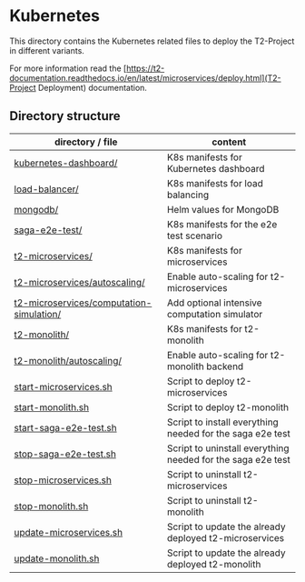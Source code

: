 # Kubernetes

This directory contains the Kubernetes related files to deploy the T2-Project in different variants.

For more information read the [https://t2-documentation.readthedocs.io/en/latest/microservices/deploy.html](T2-Project Deployment) documentation.

## Directory structure

| directory / file | content |
| ---------------- | ------- |
| [kubernetes-dashboard/](./kubernetes-dashboard/) | K8s manifests for Kubernetes dashboard |
| [load-balancer/](./load-balancer/) | K8s manifests for load balancing |
| [mongodb/](./mongodb/) | Helm values for MongoDB |
| [saga-e2e-test/](./saga-e2e-test/) | K8s manifests for the e2e test scenario |
| [t2-microservices/](./t2-microservices/) | K8s manifests for microservices |
| [t2-microservices/autoscaling/](./t2-microservices/autoscaling/) | Enable auto-scaling for t2-microservices |
| [t2-microservices/computation-simulation/](./t2-microservices/computation-simulation/) | Add optional intensive computation simulator |
| [t2-monolith/](./t2-monolith/) | K8s manifests for t2-monolith |
| [t2-monolith/autoscaling/](./t2-monolith/autoscaling/) | Enable auto-scaling for t2-monolith backend |
| [start-microservices.sh](./start-microservices.sh) | Script to deploy t2-microservices |
| [start-monolith.sh](./start-monolith.sh) | Script to deploy t2-monolith |
| [start-saga-e2e-test.sh](./start-saga-e2e-test.sh) | Script to install everything needed for the saga e2e test |
| [stop-saga-e2e-test.sh](./stop-saga-e2e-test.sh) | Script to uninstall everything needed for the saga e2e test |
| [stop-microservices.sh](./stop-microservices.sh) | Script to uninstall t2-microservices |
| [stop-monolith.sh](./stop-monolith.sh) | Script to uninstall t2-monolith |
| [update-microservices.sh](./update-microservices.sh) | Script to update the already deployed t2-microservices |
| [update-monolith.sh](./update-monolith.sh) | Script to update the already deployed t2-monolith |
